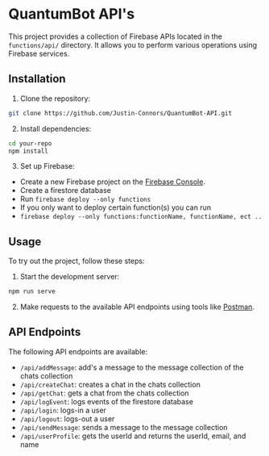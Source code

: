 # QuantumBot API's

This project provides a collection of Firebase APIs located in the `functions/api/` directory. It allows you to perform various operations using Firebase services.

## Installation

1. Clone the repository:

  ```bash
  git clone https://github.com/Justin-Connors/QuantumBot-API.git
  ```

2. Install dependencies:

  ```bash
  cd your-repo
  npm install
  ```

3. Set up Firebase:

  - Create a new Firebase project on the [Firebase Console](https://console.firebase.google.com/).
  - Create a firestore database
  - Run ```firebase deploy --only functions``` 
  - If you only want to deploy certain function(s) you can run 
  - ```firebase deploy --only functions:functionName, functionName, ect ..```

## Usage

To try out the project, follow these steps:

1. Start the development server:

  ```bash
  npm run serve
  ```

2. Make requests to the available API endpoints using tools like [Postman](https://www.postman.com/).

## API Endpoints

The following API endpoints are available:

- `/api/addMessage`: add's a message to the message collection of the chats collection
- `/api/createChat`: creates a chat in the chats collection
- `/api/getChat`: gets a chat from the chats collection
- `/api/logEvent`: logs events of the firestore database
- `/api/login`: logs-in a user
- `/api/logout`: logs-out a user
- `/api/sendMessage`: sends a message to the message collection
- `/api/userProfile`: gets the userId and returns the userId, email, and name

